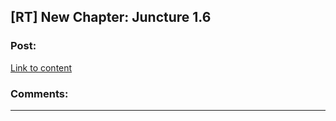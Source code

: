 ## [RT] New Chapter: Juncture 1.6

### Post:

[Link to content](http://junctureserial.blogspot.com/2015/09/juncture-16.html)

### Comments:

---

